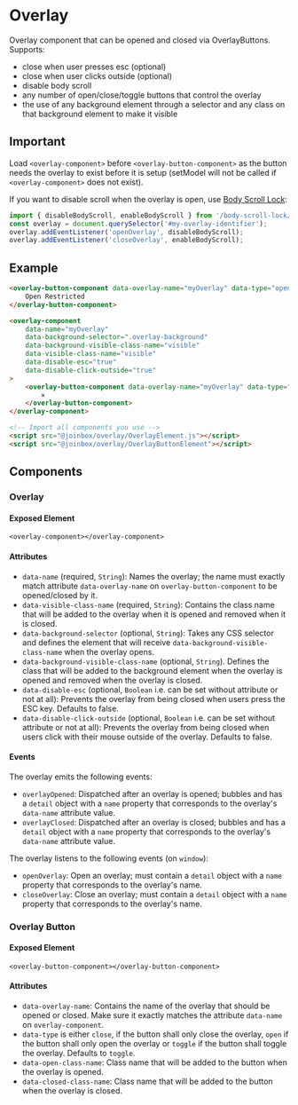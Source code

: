 # Overlay

Overlay component that can be opened and closed via OverlayButtons. Supports:
- close when user presses esc (optional)
- close when user clicks outside (optional)
- disable body scroll
- any number of open/close/toggle buttons that control the overlay
- the use of any background element through a selector and any class on that background element
to make it visible


## Important

Load `<overlay-component>` before `<overlay-button-component>` as the button needs the overlay
to exist before it is setup (setModel will not be called if `<overlay-component>` does not
exist).

If you want to disable scroll when the overlay is open, use 
[Body Scroll Lock](https://www.npmjs.com/package/body-scroll-lock):

```javascript
import { disableBodyScroll, enableBodyScroll } from '/body-scroll-lock/lib/bodyScrollLock.es6.js';
const overlay = document.querySelector('#my-overlay-identifier');
overlay.addEventListener('openOverlay', disableBodyScroll);
overlay.addEventListener('closeOverlay', enableBodyScroll);
```

## Example

````html
<overlay-button-component data-overlay-name="myOverlay" data-type="open">
    Open Restricted
</overlay-button-component>

<overlay-component
    data-name="myOverlay"
    data-background-selector=".overlay-background"
    data-background-visible-class-name="visible"
    data-visible-class-name="visible"
    data-disable-esc="true"
    data-disable-click-outside="true"
>
    <overlay-button-component data-overlay-name="myOverlay" data-type="close">
        ×
    </overlay-button-component>
</overlay-component>

<!-- Import all components you use -->
<script src="@joinbox/overlay/OverlayElement.js"></script>
<script src="@joinbox/overlay/OverlayButtonElement"></script>
````

## Components

### Overlay

#### Exposed Element
`<overlay-component></overlay-component>`

#### Attributes
- `data-name` (required, `String`): Names the overlay; the name must exactly match attribute
`data-overlay-name` on `overlay-button-component` to be opened/closed by it.
- `data-visible-class-name` (required, `String`): Contains the class name that will be added to the
overlay when it is opened and removed when it is closed.
- `data-background-selector` (optional, `String`): Takes any CSS selector and defines the element
that will receive `data-background-visible-class-name` when the overlay opens.
- `data-background-visible-class-name` (optional, `String`). Defines the class that will be added to
the background element when the overlay is opened and removed when the overlay is closed.
- `data-disable-esc` (optional, `Boolean` i.e. can be set without attribute or not at all):
Prevents the overlay from being closed when users press the ESC key. Defaults to false.
- `data-disable-click-outside` (optional, `Boolean`  i.e. can be set without attribute or not at
all): Prevents the overlay from being closed when users click with their mouse outside of the
overlay. Defaults to false.

#### Events

The overlay emits the following events:
- `overlayOpened`: Dispatched after an overlay is opened; bubbles and has a `detail` object with
a `name` property that corresponds to the overlay's `data-name` attribute value.
- `overlayClosed`: Dispatched after an overlay is closed; bubbles and has a `detail` object with
a `name` property that corresponds to the overlay's `data-name` attribute value.

The overlay listens to the following events (on `window`):
- `openOverlay`: Open an overlay; must contain a `detail` object with a `name` property that
corresponds to the overlay's name.
- `closeOverlay`: Close an overlay; must contain a `detail` object with a `name` property that
corresponds to the overlay's name.


### Overlay Button

#### Exposed Element
`<overlay-button-component></overlay-button-component>`

#### Attributes
- `data-overlay-name`: Contains the name of the overlay that should be opened or closed. Make sure
it exactly matches the attribute `data-name` on `overlay-component`.
- `data-type` is either `close`, if the button shall only close the overlay, `open` if the button
shall only open the overlay or `toggle` if the button shall toggle the overlay. Defaults to
`toggle`.
- `data-open-class-name`: Class name that will be added to the button when the overlay is opened.
- `data-closed-class-name`: Class name that will be added to the button when the overlay is closed.

